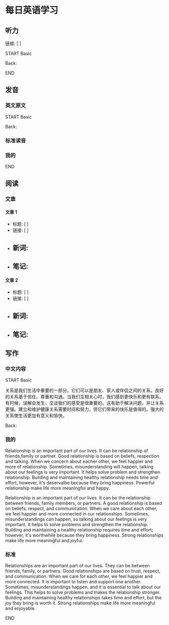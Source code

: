 # 每日英语学习

## 听力
链接: [ ]

START
Basic

Back: 

END

## 发音
### 英文原文
START
Basic

Back: 
### 标准读音


### 我的

END
## 阅读
### 文章
#### 文章 1
- 标题: [ ]
- 链接: [ ]
- 新词:
  - 
- 笔记:
  - 

#### 文章 2
- 标题: [ ]
- 链接: [ ]
- 新词:
  - 
- 笔记:
  - 

## 写作
### 中文内容
START
Basic

关系是我们生活中重要的一部分。它们可以是朋友、家人或伴侣之间的关系。良好的关系基于信任、尊重和沟通。当我们互相关心时，我们感到更快乐和更有联系。有时候，误解会发生，交谈我们的感受是很重要的。这有助于解决问题，并让关系更强。建立和维护健康关系需要时间和努力，但它们带来的快乐是值得的。强大的关系使生活更加有意义和愉快。

Back: 
### 我的

Relationship is an important part of our lives. It can be relationship of friends,family or partner. Good relationship is based on beliefs, respection and talking. When we concern about eacher other, we feel happier and more of relationship. Sometimes, misunderstanding will happen, talking about our feelings is very important. It helps solve problem and strengthen relationship. Building and maintaining healthy relationship needs time and effort, however, it's deservalbe because they bring happiness. Powerful relationship make life more meaningful and happy.


Relationship is an important part of our lives. It can be the relationship between friends, family members, or partners. A good relationship is based on beliefs, respect, and communication. When we care about each other, we feel happier and more connected in our relationships. Sometimes, misunderstandings can happen, so talking about our feelings is very important. It helps to solve problems and strengthen the relationship. Building and maintaining a healthy relationship requires time and effort; however, it's worthwhile because they bring happiness. Strong relationships make life more meaningful and joyful.
### 标准

Relationships are an important part of our lives. They can be between friends, family, or partners. Good relationships are based on trust, respect, and communication. When we care for each other, we feel happier and more connected. It is important to listen and support one another. Sometimes, misunderstandings happen, and it is essential to talk about our feelings. This helps to solve problems and makes the relationship stronger. Building and maintaining healthy relationships takes time and effort, but the joy they bring is worth it. Strong relationships make life more meaningful and enjoyable.

END